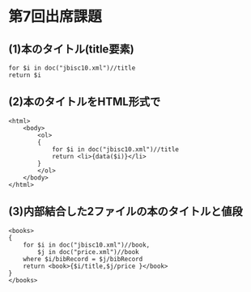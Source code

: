 # 第7回出席課題

## (1)本のタイトル(title要素)

```xq
for $i in doc("jbisc10.xml")//title
return $i
```

## (2)本のタイトルをHTML形式で

```xq
<html>
    <body>
        <ol>
        {
            for $i in doc("jbisc10.xml")//title
            return <li>{data($i)}</li>
        }
        </ol>
    </body>
</html>
```

## (3)内部結合した2ファイルの本のタイトルと値段

```xq
<books>
{
    for $i in doc("jbisc10.xml")//book,
        $j in doc("price.xml")//book
    where $i/bibRecord = $j/bibRecord
    return <book>{$i/title,$j/price }</book>
}
</books>
```